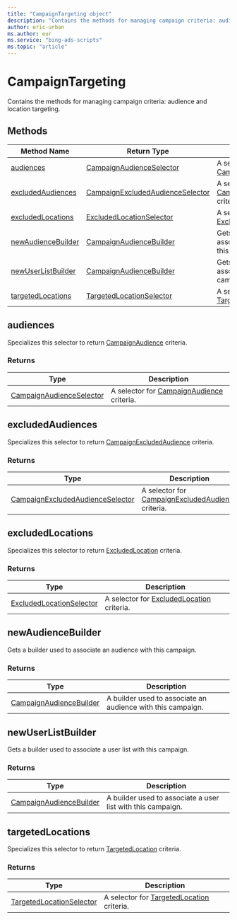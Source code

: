 ```yaml
---
title: "CampaignTargeting object"
description: "Contains the methods for managing campaign criteria: audience and location targeting."
author: eric-urban
ms.author: eur
ms.service: "bing-ads-scripts"
ms.topic: "article"
---
```


# CampaignTargeting

Contains the methods for managing campaign criteria: audience and location targeting.


## Methods
|Method Name|Return Type|Description|
|-|-|-
[audiences](#audiences)|[CampaignAudienceSelector](./CampaignAudienceSelector.md)|A selector for [CampaignAudience](./CampaignAudience.md) criteria.
[excludedAudiences](#excludedaudiences)|[CampaignExcludedAudienceSelector](./CampaignExcludedAudienceSelector.md)|A selector for [CampaignExcludedAudience](./CampaignExcludedAudience.md) criteria.
[excludedLocations](#excludedlocations)|[ExcludedLocationSelector](./ExcludedLocationSelector.md)|A selector for [ExcludedLocation](./ExcludedLocation.md) criteria.
[newAudienceBuilder](#newaudiencebuilder)|[CampaignAudienceBuilder](./CampaignAudienceBuilder.md)|Gets a builder used to associate an audience with this campaign.
[newUserListBuilder](#newuserlistbuilder)|[CampaignAudienceBuilder](./CampaignAudienceBuilder.md)|Gets a builder used to associate a user list with this campaign.
[targetedLocations](#targetedlocations)|[TargetedLocationSelector](./TargetedLocationSelector.md)|A selector for [TargetedLocation](./TargetedLocation.md) criteria.


## <a name="audiences"></a>audiences
Specializes this selector to return [CampaignAudience](./CampaignAudience.md) criteria.

### Returns
|Type|Description|
|-|-
[CampaignAudienceSelector](./CampaignAudienceSelector.md)|A selector for [CampaignAudience](./CampaignAudience.md) criteria.

## <a name="excludedaudiences"></a>excludedAudiences
Specializes this selector to return [CampaignExcludedAudience](./CampaignExcludedAudience.md) criteria.

### Returns
|Type|Description|
|-|-
[CampaignExcludedAudienceSelector](./CampaignExcludedAudienceSelector.md)|A selector for [CampaignExcludedAudience](./CampaignExcludedAudience.md) criteria.

## <a name="excludedlocations"></a>excludedLocations
Specializes this selector to return [ExcludedLocation](./ExcludedLocation.md) criteria.

### Returns
|Type|Description|
|-|-
[ExcludedLocationSelector](./ExcludedLocationSelector.md)|A selector for [ExcludedLocation](./ExcludedLocation.md) criteria.

## <a name="newaudiencebuilder"></a>newAudienceBuilder
Gets a builder used to associate an audience with this campaign.

### Returns
|Type|Description|
|-|-
[CampaignAudienceBuilder](./CampaignAudienceBuilder.md)|A builder used to associate an audience with this campaign.

## <a name="newuserlistbuilder"></a>newUserListBuilder
Gets a builder used to associate a user list with this campaign.

### Returns
|Type|Description|
|-|-
[CampaignAudienceBuilder](./CampaignAudienceBuilder.md)|A builder used to associate a user list with this campaign.

## <a name="targetedlocations"></a>targetedLocations
Specializes this selector to return [TargetedLocation](./TargetedLocation.md) criteria.

### Returns
|Type|Description|
|-|-
[TargetedLocationSelector](./TargetedLocationSelector.md)|A selector for [TargetedLocation](./TargetedLocation.md) criteria.


